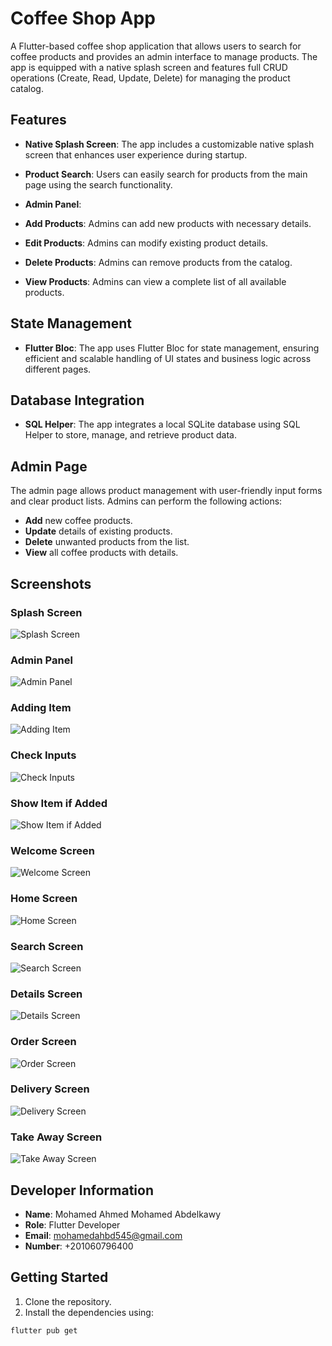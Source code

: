 # Coffee Shop App

A Flutter-based coffee shop application that allows users to search for coffee products and provides an admin interface to manage products. The app is equipped with a native splash screen and features full CRUD operations (Create, Read, Update, Delete) for managing the product catalog.

## Features

- **Native Splash Screen**: The app includes a customizable native splash screen that enhances user experience during startup.
- **Product Search**: Users can easily search for products from the main page using the search functionality.

- **Admin Panel**:
- **Add Products**: Admins can add new products with necessary details.
- **Edit Products**: Admins can modify existing product details.
- **Delete Products**: Admins can remove products from the catalog.
- **View Products**: Admins can view a complete list of all available products.

## State Management

- **Flutter Bloc**: The app uses Flutter Bloc for state management, ensuring efficient and scalable handling of UI states and business logic across different pages.

## Database Integration

- **SQL Helper**: The app integrates a local SQLite database using SQL Helper to store, manage, and retrieve product data.

## Admin Page

The admin page allows product management with user-friendly input forms and clear product lists. Admins can perform the following actions:

- **Add** new coffee products.
- **Update** details of existing products.
- **Delete** unwanted products from the list.
- **View** all coffee products with details.

## Screenshots

### Splash Screen

![Splash Screen](assets/screenshots/Splash.png)

### Admin Panel

![Admin Panel](assets/screenshots/Admin_Panel.png)

### Adding Item

![Adding Item](assets/screenshots/Adding_Item.png)

### Check Inputs

![Check Inputs](assets/screenshots/Check_inputs.png)

### Show Item if Added

![Show Item if Added](assets/screenshots/Show_item_if_added.png)

### Welcome Screen

![Welcome Screen](assets/screenshots/Welcome_Screen.png)

### Home Screen

![Home Screen](assets/screenshots/Home_Screen.png)

### Search Screen

![Search Screen](assets/screenshots/Search.png)

### Details Screen

![Details Screen](assets/screenshots/Details_Screen.png)

### Order Screen

![Order Screen](assets/screenshots/Oreder_Screen.png)

### Delivery Screen

![Delivery Screen](assets/screenshots/Delivery_Screen.png)

### Take Away Screen

![Take Away Screen](assets/screenshots/Take_Away_Screen.png)

## Developer Information

- **Name**: Mohamed Ahmed Mohamed Abdelkawy
- **Role**: Flutter Developer
- **Email**: mohamedahbd545@gmail.com
- **Number**: +201060796400

## Getting Started

1. Clone the repository.
2. Install the dependencies using:

```bash
flutter pub get
```
